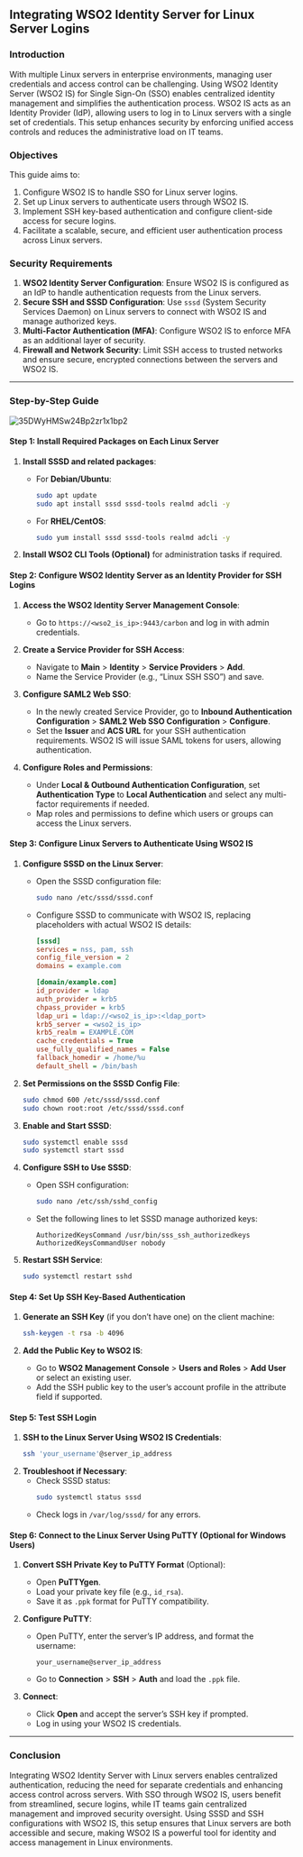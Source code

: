 ## Integrating WSO2 Identity Server for Linux Server Logins

### Introduction

With multiple Linux servers in enterprise environments, managing user credentials and access control can be challenging. Using WSO2 Identity Server (WSO2 IS) for Single Sign-On (SSO) enables centralized identity management and simplifies the authentication process. WSO2 IS acts as an Identity Provider (IdP), allowing users to log in to Linux servers with a single set of credentials. This setup enhances security by enforcing unified access controls and reduces the administrative load on IT teams.

### Objectives

This guide aims to:
1. Configure WSO2 IS to handle SSO for Linux server logins.
2. Set up Linux servers to authenticate users through WSO2 IS.
3. Implement SSH key-based authentication and configure client-side access for secure logins.
4. Facilitate a scalable, secure, and efficient user authentication process across Linux servers.

### Security Requirements

1. **WSO2 Identity Server Configuration**: Ensure WSO2 IS is configured as an IdP to handle authentication requests from the Linux servers.
2. **Secure SSH and SSSD Configuration**: Use `sssd` (System Security Services Daemon) on Linux servers to connect with WSO2 IS and manage authorized keys.
3. **Multi-Factor Authentication (MFA)**: Configure WSO2 IS to enforce MFA as an additional layer of security.
4. **Firewall and Network Security**: Limit SSH access to trusted networks and ensure secure, encrypted connections between the servers and WSO2 IS.

---

### Step-by-Step Guide

![35DWyHMSw24Bp2zr1x1bp2](https://github.com/user-attachments/assets/2e23dc2e-0336-4ebb-bb29-8e64c7ee5475)

#### Step 1: Install Required Packages on Each Linux Server

1. **Install SSSD and related packages**:
   - For **Debian/Ubuntu**:
     ```bash
     sudo apt update
     sudo apt install sssd sssd-tools realmd adcli -y
     ```
   - For **RHEL/CentOS**:
     ```bash
     sudo yum install sssd sssd-tools realmd adcli -y
     ```

2. **Install WSO2 CLI Tools (Optional)** for administration tasks if required.

#### Step 2: Configure WSO2 Identity Server as an Identity Provider for SSH Logins

1. **Access the WSO2 Identity Server Management Console**:
   - Go to `https://<wso2_is_ip>:9443/carbon` and log in with admin credentials.

2. **Create a Service Provider for SSH Access**:
   - Navigate to **Main** > **Identity** > **Service Providers** > **Add**.
   - Name the Service Provider (e.g., “Linux SSH SSO”) and save.

3. **Configure SAML2 Web SSO**:
   - In the newly created Service Provider, go to **Inbound Authentication Configuration** > **SAML2 Web SSO Configuration** > **Configure**.
   - Set the **Issuer** and **ACS URL** for your SSH authentication requirements. WSO2 IS will issue SAML tokens for users, allowing authentication.

4. **Configure Roles and Permissions**:
   - Under **Local & Outbound Authentication Configuration**, set **Authentication Type** to **Local Authentication** and select any multi-factor requirements if needed.
   - Map roles and permissions to define which users or groups can access the Linux servers.

#### Step 3: Configure Linux Servers to Authenticate Using WSO2 IS

1. **Configure SSSD on the Linux Server**:
   - Open the SSSD configuration file:
     ```bash
     sudo nano /etc/sssd/sssd.conf
     ```
   - Configure SSSD to communicate with WSO2 IS, replacing placeholders with actual WSO2 IS details:
     ```ini
     [sssd]
     services = nss, pam, ssh
     config_file_version = 2
     domains = example.com

     [domain/example.com]
     id_provider = ldap
     auth_provider = krb5
     chpass_provider = krb5
     ldap_uri = ldap://<wso2_is_ip>:<ldap_port>
     krb5_server = <wso2_is_ip>
     krb5_realm = EXAMPLE.COM
     cache_credentials = True
     use_fully_qualified_names = False
     fallback_homedir = /home/%u
     default_shell = /bin/bash
     ```

2. **Set Permissions on the SSSD Config File**:
   ```bash
   sudo chmod 600 /etc/sssd/sssd.conf
   sudo chown root:root /etc/sssd/sssd.conf
   ```

3. **Enable and Start SSSD**:
   ```bash
   sudo systemctl enable sssd
   sudo systemctl start sssd
   ```

4. **Configure SSH to Use SSSD**:
   - Open SSH configuration:
     ```bash
     sudo nano /etc/ssh/sshd_config
     ```
   - Set the following lines to let SSSD manage authorized keys:
     ```config
     AuthorizedKeysCommand /usr/bin/sss_ssh_authorizedkeys
     AuthorizedKeysCommandUser nobody
     ```

5. **Restart SSH Service**:
   ```bash
   sudo systemctl restart sshd
   ```

#### Step 4: Set Up SSH Key-Based Authentication

1. **Generate an SSH Key** (if you don’t have one) on the client machine:
   ```bash
   ssh-keygen -t rsa -b 4096
   ```

2. **Add the Public Key to WSO2 IS**:
   - Go to **WSO2 Management Console** > **Users and Roles** > **Add User** or select an existing user.
   - Add the SSH public key to the user’s account profile in the attribute field if supported.

#### Step 5: Test SSH Login

1. **SSH to the Linux Server Using WSO2 IS Credentials**:
   ```bash
   ssh 'your_username'@server_ip_address
   ```
2. **Troubleshoot if Necessary**:
   - Check SSSD status:
     ```bash
     sudo systemctl status sssd
     ```
   - Check logs in `/var/log/sssd/` for any errors.

#### Step 6: Connect to the Linux Server Using PuTTY (Optional for Windows Users)

1. **Convert SSH Private Key to PuTTY Format** (Optional):
   - Open **PuTTYgen**.
   - Load your private key file (e.g., `id_rsa`).
   - Save it as `.ppk` format for PuTTY compatibility.

2. **Configure PuTTY**:
   - Open PuTTY, enter the server’s IP address, and format the username:
     ```plaintext
     your_username@server_ip_address
     ```
   - Go to **Connection** > **SSH** > **Auth** and load the `.ppk` file.

3. **Connect**:
   - Click **Open** and accept the server’s SSH key if prompted.
   - Log in using your WSO2 IS credentials.

---

### Conclusion

Integrating WSO2 Identity Server with Linux servers enables centralized authentication, reducing the need for separate credentials and enhancing access control across servers. With SSO through WSO2 IS, users benefit from streamlined, secure logins, while IT teams gain centralized management and improved security oversight. Using SSSD and SSH configurations with WSO2 IS, this setup ensures that Linux servers are both accessible and secure, making WSO2 IS a powerful tool for identity and access management in Linux environments.
